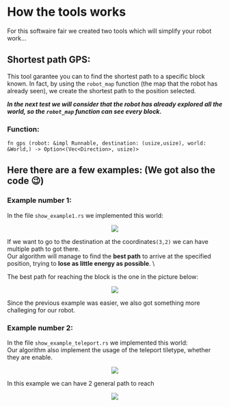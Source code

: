 # How the tools works
For this softwaire fair we created two tools which will simplify your robot work...
## Shortest path GPS:
This tool garantee you can to find the shortest path to a specific block known. 
In fact, by using the ```robot_map``` function (the map that the robot has already seen),
we create the shortest path to the position selected.

***In the next test we will consider that the robot has already explored all the world, so
the ```robot_map``` function can see every block.***
### Function:
```fn gps (robot: &impl Runnable, destination: (usize,usize), world: &World,) -> Option<(Vec<Direction>, usize)> ```
## Here there are a few examples: (We got also the code 😉)

### Example number 1:
In the file ```show_example1.rs``` we implemented this world:

<p align="center">
    <img src="images/show_example1_begin.png">
</p>

If we want to go to the destination at the coordinates```(3,2)``` we can have multiple
path to got there. \
Our algorithm will manage to find the **best path** to arrive at the specified position, trying to **lose
as little energy as possible**. \

The best path for reaching the block is the one in the picture below:

<p align="center">
    <img src="images/show_example1_path.png">
</p>

Since the previous example was easier, we also got something more challeging for our robot.
### Example number 2:

In the file ```show_example_teleport.rs``` we implemented this world: \
Our algorithm also implement the usage of the teleport tiletype, whether they are enable.
<p align="center">
    <img src="images/show_example_teleport_begin.png">
</p>

In this example we can have 2 general path to reach 

<p align="center">
    <img src="images/show_example_teleport_path.png">
</p>
